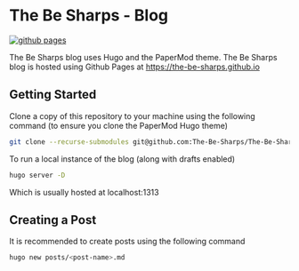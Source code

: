 # The Be Sharps - Blog

[![github pages](https://github.com/The-Be-Sharps/The-Be-Sharps.github.io/actions/workflows/gh-pages.yml/badge.svg)](https://github.com/The-Be-Sharps/The-Be-Sharps.github.io/actions/workflows/gh-pages.yml)

The Be Sharps blog uses Hugo and the PaperMod theme. The Be Sharps blog is hosted using Github Pages at https://the-be-sharps.github.io

## Getting Started

Clone a copy of this repository to your machine using the following command (to ensure you clone the PaperMod Hugo theme)

```sh
git clone --recurse-submodules git@github.com:The-Be-Sharps/The-Be-Sharps.github.io.git
```

To run a local instance of the blog (along with drafts enabled)

``` sh
hugo server -D
```


Which is usually hosted at localhost:1313

## Creating a Post

It is recommended to create posts using the following command

``` sh
hugo new posts/<post-name>.md
```
